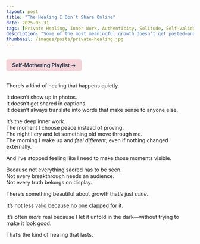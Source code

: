 ```yaml
---
layout: post
title: "The Healing I Don’t Share Online"
date: 2025-05-31
tags: [Private Healing, Inner Work, Authenticity, Solitude, Self-Validation]
description: "Some of the most meaningful growth doesn’t get posted—and that’s exactly how it should be."
thumbnail: /images/posts/private-healing.jpg
---
```


<a href="https://music.youtube.com/playlist?list=PLuO5E1rh5RqIzePJeOjdXo62gwnYJ748_&si=NvtF0mzI9Sx2IoPu&shuffle=1" 
   target="_blank" 
   class="back-button"
   style="display:inline-block; margin: 1rem auto; background-color: #F4D3D8; color: #1A2D41; padding: 0.5rem 1rem; border-radius: 6px; font-weight: 600; text-decoration: none;">
  Self‑Mothering Playlist →
</a>

There’s a kind of healing that happens quietly.

It doesn’t show up in photos.  
It doesn’t get shared in captions.  
It doesn’t always translate into words that make sense to anyone else.

It’s the deep inner work.  
The moment I choose peace instead of proving.  
The night I cry and let something old move through me.  
The morning I wake up and *feel different*, even if nothing changed externally.

And I’ve stopped feeling like I need to make those moments visible.

Because not everything sacred has to be seen.  
Not every breakthrough needs an audience.  
Not every truth belongs on display.

There’s something beautiful about growth that’s just *mine*.

It’s not less valid because no one clapped for it.

It’s often *more* real because I let it unfold in the dark—without trying to make it look good.

That’s the kind of healing that lasts.
